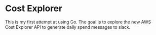 # Cost Explorer
This is my first attempt at using Go.  The goal is to explore the new AWS Cost Explorer API to generate daily spend messages to slack.
